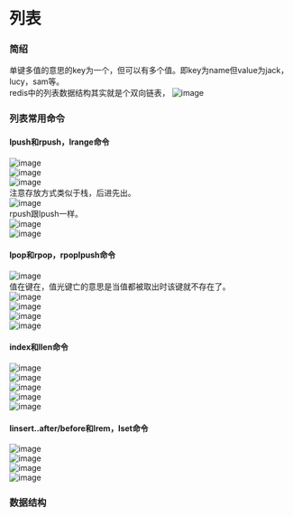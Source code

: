# 列表
### 简绍
单键多值的意思的key为一个，但可以有多个值。即key为name但value为jack，lucy，sam等。    
redis中的列表数据结构其实就是个双向链表，
![image](https://user-images.githubusercontent.com/96570699/190911535-896c97cd-395c-45b4-9e57-0407d5a2d1ea.png)  


### 列表常用命令
#### lpush和rpush，lrange命令
![image](https://user-images.githubusercontent.com/96570699/191027519-aaa51e88-25cb-4a02-9df0-80a708eba6b9.png)  
![image](https://user-images.githubusercontent.com/96570699/191027557-c03f1fba-9c5b-4164-a275-fbcbdbf8b246.png)  
![image](https://user-images.githubusercontent.com/96570699/191024620-8645ec1b-caff-4397-9a36-fe5f1c31b9d5.png)  
注意存放方式类似于栈，后进先出。  
![image](https://user-images.githubusercontent.com/96570699/191027178-c851cdb2-9227-4204-b263-4a716c4149be.png)  
rpush跟lpush一样。  
![image](https://user-images.githubusercontent.com/96570699/191027745-44f9cdb8-680e-442a-a029-6ca69105cdd4.png)  
![image](https://user-images.githubusercontent.com/96570699/191028002-ad3fbf75-4b15-428f-aa94-474a297df8f7.png)  


#### lpop和rpop，rpoplpush命令
![image](https://user-images.githubusercontent.com/96570699/191028104-73050b97-1470-4c17-99f9-ec3c6f4da861.png)  
值在键在，值光键亡的意思是当值都被取出时该键就不存在了。  
![image](https://user-images.githubusercontent.com/96570699/191028197-14743c12-2798-417a-8185-abfd9a22da93.png)  
![image](https://user-images.githubusercontent.com/96570699/191029307-e6c2dd80-bb9a-471c-a40d-0cb658aa59e1.png)  
![image](https://user-images.githubusercontent.com/96570699/191030007-242cefc4-33cb-4c93-b3a7-db5423f4b104.png)  
![image](https://user-images.githubusercontent.com/96570699/191030178-ad99b84a-6e29-4844-b9cc-3e2c42abb190.png)  


#### index和llen命令
![image](https://user-images.githubusercontent.com/96570699/191030416-785d1275-5eca-4dbb-90d8-9269303ebf10.png)  
![image](https://user-images.githubusercontent.com/96570699/191030641-5d93c812-9dc9-4d77-9466-4ffc467f7259.png)  
![image](https://user-images.githubusercontent.com/96570699/191030339-ffa9c71b-6517-4052-b272-888fb71d07a2.png)  
![image](https://user-images.githubusercontent.com/96570699/191030546-4fb1a838-5bd0-4467-b9ca-127a3c042427.png)  
![image](https://user-images.githubusercontent.com/96570699/191030580-d8b90ebd-e8af-440a-afa8-523aa640f54d.png)  


#### linsert..after/before和lrem，lset命令
![image](https://user-images.githubusercontent.com/96570699/191030871-f937dfa7-f1a5-4140-8cb1-fe34f8f9b906.png)  
![image](https://user-images.githubusercontent.com/96570699/191031670-6260a247-3c98-41a6-858e-1feceb3383c7.png)  
![image](https://user-images.githubusercontent.com/96570699/191032028-ccb5717b-d841-4bcb-8eee-53ff53e5e579.png)  
![image](https://user-images.githubusercontent.com/96570699/191032251-8b48f0cf-a120-4468-8260-c4b11fe7f6e5.png)  


### 数据结构

